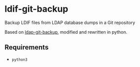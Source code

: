 # ldif-git-backup

Backup LDIF files from LDAP database dumps in a Git repository

Based on [ldap-git-backup](https://github.com/elmar/ldap-git-backup), modified and rewritten in python.

## Requirements

- `python3`

